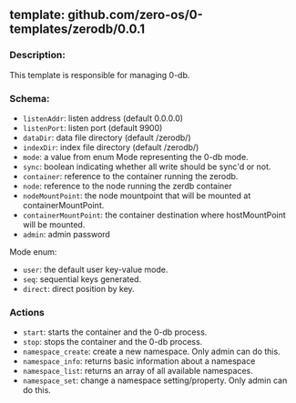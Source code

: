 ## template: github.com/zero-os/0-templates/zerodb/0.0.1

### Description:
This template is responsible for managing 0-db.

### Schema:

- `listenAddr`: listen address (default 0.0.0.0)
- `listenPort`: listen port (default 9900)
- `dataDir`: data file directory (default /zerodb/)
- `indexDir`: index file directory (default /zerodb/)
- `mode`: a value from enum Mode representing the 0-db mode.
- `sync`: boolean indicating whether all write should be sync'd or not.
- `container`: reference to the container running the zerodb.
- `node`: reference to the node running the zerdb container
- `nodeMountPoint`: the node mountpoint that will be mounted at containerMountPoint.
- `containerMountPoint`: the container destination where hostMountPoint will be mounted.
- `admin`: admin password


Mode enum:
- `user`: the default user key-value mode.
- `seq`: sequential keys generated.
- `direct`: direct position by key.


### Actions
- `start`: starts the container and the 0-db process. 
- `stop`: stops the container and the 0-db process.
- `namespace_create`: create a new namespace. Only admin can do this.
- `namespace_info`: returns basic information about a namespace
- `namespace_list`: returns an array of all available namespaces.
- `namespace_set`: change a namespace setting/property. Only admin can do this.
